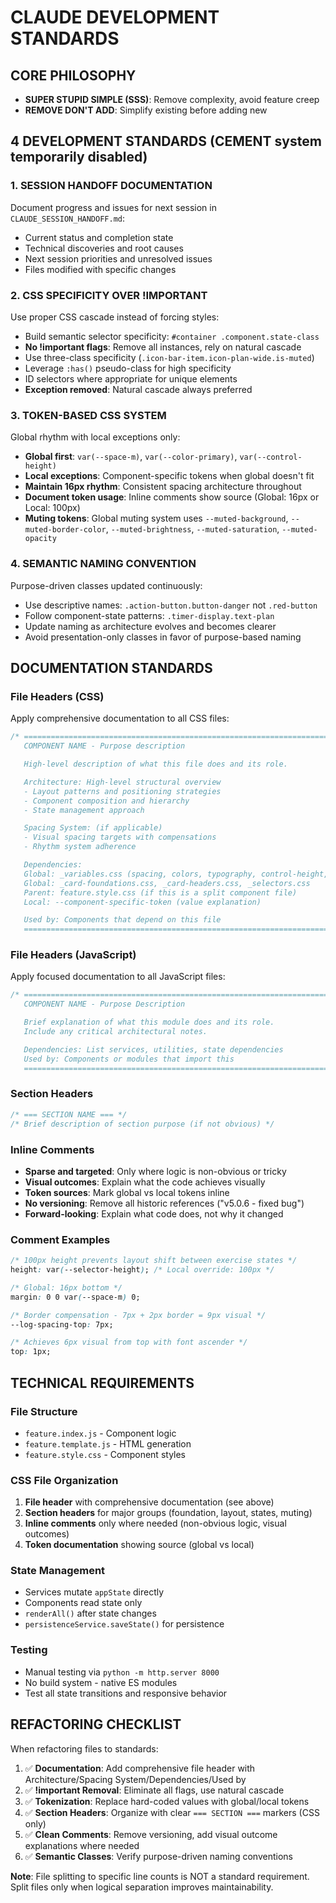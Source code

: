 # CLAUDE DEVELOPMENT STANDARDS

## CORE PHILOSOPHY
- **SUPER STUPID SIMPLE (SSS)**: Remove complexity, avoid feature creep
- **REMOVE DON'T ADD**: Simplify existing before adding new

## 4 DEVELOPMENT STANDARDS (CEMENT system temporarily disabled)

### 1. SESSION HANDOFF DOCUMENTATION
Document progress and issues for next session in `CLAUDE_SESSION_HANDOFF.md`:
- Current status and completion state
- Technical discoveries and root causes
- Next session priorities and unresolved issues
- Files modified with specific changes

<!-- ### 2. CEMENT SYSTEM (CURRENTLY DISABLED - TESTING LEAN APPROACH)
🔒 markers protect critical architectural code:
- Mark complex spacing calculations that solve specific bugs
- Protect timing and state synchronization logic
- Document architectural decisions that prevent regressions
- Use for code that required significant investigation to solve
- **Apply liberally**: CEMENT all areas that are likely to change by accident
- **Forward-looking only**: No historic references ("fixed bug v5.2"), explain what code does
-->

### 2. CSS SPECIFICITY OVER !IMPORTANT
Use proper CSS cascade instead of forcing styles:
- Build semantic selector specificity: `#container .component.state-class`
- **No !important flags**: Remove all instances, rely on natural cascade
- Use three-class specificity (`.icon-bar-item.icon-plan-wide.is-muted`)
- Leverage `:has()` pseudo-class for high specificity
- ID selectors where appropriate for unique elements
- **Exception removed**: Natural cascade always preferred

### 3. TOKEN-BASED CSS SYSTEM
Global rhythm with local exceptions only:
- **Global first**: `var(--space-m)`, `var(--color-primary)`, `var(--control-height)`
- **Local exceptions**: Component-specific tokens when global doesn't fit
- **Maintain 16px rhythm**: Consistent spacing architecture throughout
- **Document token usage**: Inline comments show source (Global: 16px or Local: 100px)
- **Muting tokens**: Global muting system uses `--muted-background`, `--muted-border-color`, `--muted-brightness`, `--muted-saturation`, `--muted-opacity`

### 4. SEMANTIC NAMING CONVENTION
Purpose-driven classes updated continuously:
- Use descriptive names: `.action-button.button-danger` not `.red-button`
- Follow component-state patterns: `.timer-display.text-plan`
- Update naming as architecture evolves and becomes clearer
- Avoid presentation-only classes in favor of purpose-based naming

## DOCUMENTATION STANDARDS

### File Headers (CSS)
Apply comprehensive documentation to all CSS files:

```css
/* ==========================================================================
   COMPONENT NAME - Purpose description

   High-level description of what this file does and its role.

   Architecture: High-level structural overview
   - Layout patterns and positioning strategies
   - Component composition and hierarchy
   - State management approach

   Spacing System: (if applicable)
   - Visual spacing targets with compensations
   - Rhythm system adherence

   Dependencies:
   Global: _variables.css (spacing, colors, typography, control-height, muting tokens)
   Global: _card-foundations.css, _card-headers.css, _selectors.css
   Parent: feature.style.css (if this is a split component file)
   Local: --component-specific-token (value explanation)

   Used by: Components that depend on this file
   ========================================================================== */
```

### File Headers (JavaScript)
Apply focused documentation to all JavaScript files:

```javascript
/* ==========================================================================
   COMPONENT NAME - Purpose Description

   Brief explanation of what this module does and its role.
   Include any critical architectural notes.

   Dependencies: List services, utilities, state dependencies
   Used by: Components or modules that import this
   ========================================================================== */
```

<!-- **JavaScript CEMENT Pattern** (CURRENTLY DISABLED):
```javascript
/* 🔒 CEMENT: Animation state tracking with timestamp for progress preservation */
if (logEntry.isAnimating && logEntry.animationStartTime) {
  const elapsed = Date.now() - logEntry.animationStartTime;
  if (elapsed > 5000) {
    logEntry.isAnimating = false;
  }
}
```
-->

### Section Headers
```css
/* === SECTION NAME === */
/* Brief description of section purpose (if not obvious) */
```

### Inline Comments
- **Sparse and targeted**: Only where logic is non-obvious or tricky
- **Visual outcomes**: Explain what the code achieves visually
- **Token sources**: Mark global vs local tokens inline
- **No versioning**: Remove all historic references ("v5.0.6 - fixed bug")
- **Forward-looking**: Explain what code does, not why it changed

### Comment Examples
```css
/* 100px height prevents layout shift between exercise states */
height: var(--selector-height); /* Local override: 100px */

/* Global: 16px bottom */
margin: 0 0 var(--space-m) 0;

/* Border compensation - 7px + 2px border = 9px visual */
--log-spacing-top: 7px;

/* Achieves 6px visual from top with font ascender */
top: 1px;
```

## TECHNICAL REQUIREMENTS

### File Structure
- `feature.index.js` - Component logic
- `feature.template.js` - HTML generation
- `feature.style.css` - Component styles

### CSS File Organization
1. **File header** with comprehensive documentation (see above)
2. **Section headers** for major groups (foundation, layout, states, muting)
3. **Inline comments** only where needed (non-obvious logic, visual outcomes)
4. **Token documentation** showing source (global vs local)

### State Management
- Services mutate `appState` directly
- Components read state only
- `renderAll()` after state changes
- `persistenceService.saveState()` for persistence

### Testing
- Manual testing via `python -m http.server 8000`
- No build system - native ES modules
- Test all state transitions and responsive behavior

## REFACTORING CHECKLIST

When refactoring files to standards:

1. ✅ **Documentation**: Add comprehensive file header with Architecture/Spacing System/Dependencies/Used by
2. ✅ **!important Removal**: Eliminate all flags, use natural cascade
3. ✅ **Tokenization**: Replace hard-coded values with global/local tokens
4. ✅ **Section Headers**: Organize with clear `=== SECTION ===` markers (CSS only)
5. ✅ **Clean Comments**: Remove versioning, add visual outcome explanations where needed
6. ✅ **Semantic Classes**: Verify purpose-driven naming conventions

**Note**: File splitting to specific line counts is NOT a standard requirement. Split files only when logical separation improves maintainability.
